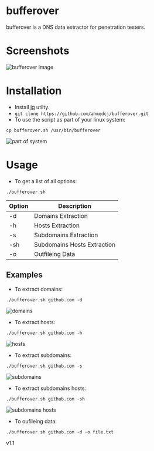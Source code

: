 # bufferover
bufferover is a DNS data extractor for penetration testers.

# Screenshots
![bufferover image](https://c.top4top.io/p_1714c2q1i1.png)

# Installation
- Install [jq](https://github.com/stedolan/jq) utilty.
- `git clone https://github.com/ahmedcj/bufferover.git`
- To use the script as part of your linux system:
```
cp bufferover.sh /usr/bin/bufferover
```
![part of system](https://j.top4top.io/p_1714lv7c11.png)

# Usage
- To get a list of all options:
```
./bufferover.sh
```
Option        | Description
------------- |-------------
-d            | Domains Extraction
-h            | Hosts Extraction
-s            | Subdomains Extraction
-sh           | Subdomains Hosts Extraction
-o            | Outfileing Data
## Examples
- To extract domains:
```
./bufferover.sh github.com -d
```
![domains](https://b.top4top.io/p_17147f0nf1.png)
- To extract hosts:
```
./bufferover.sh github.com -h
```
![hosts](https://c.top4top.io/p_1714tqomq2.png)
- To extract subdomains:
```
./bufferover.sh github.com -s
```
![subdomains](https://d.top4top.io/p_17141rakv3.png)
- To extract subdomains hosts:
```
./bufferover.sh github.com -sh
```
![subdomains hosts](https://e.top4top.io/p_1714w8n724.png)
- To oufileing data:
```
./bufferover.sh github.com -d -o file.txt
```

v1.1
